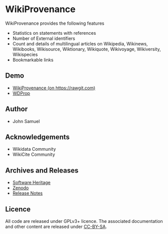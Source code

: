 # WikiProvenance
WikiProvenance provides the following features
* Statistics on statements with references
* Number of External identifiers
* Count and details of multilingual articles on Wikipedia, Wikinews, Wikibooks, Wikisource, Wiktionary, Wikiquote, Wikivoyage, Wikiversity, Wikispecies
* Bookmarkable links

## Demo
* [WikiProvenance (on https://rawgit.com)](https://rawgit.com/johnsamuelwrites/WikiProvenance/master/index.html)
* [WDProp](https://johnsamuel.info/WikiProvenance/index.html)

## Author
* John Samuel

## Acknowledgements
* Wikidata Community
* WikiCite Community

## Archives and Releases
* [Software Heritage](https://archive.softwareheritage.org/browse/origin/https://github.com/johnsamuelwrites/WikiProvenance/directory/)
* [Zenodo](https://doi.org/10.5281/zenodo.1252427)
* [Release Notes](RELEASE.md)

## Licence
All code are released under GPLv3+ licence. The associated documentation and other content are released under [CC-BY-SA](http://creativecommons.org/licenses/by-sa/4.0/).
